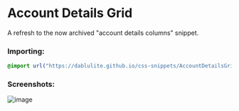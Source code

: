 # Account Details Grid
A refresh to the now archived "account details columns" snippet.

### Importing:
```css
@import url("https://dablulite.github.io/css-snippets/AccountDetailsGrid/import.css");
```

### Screenshots:
![image](https://github.com/DaBluLite/css-snippets/assets/73998678/d8f638d5-30f4-4dbd-b171-b2a146ce282e)

